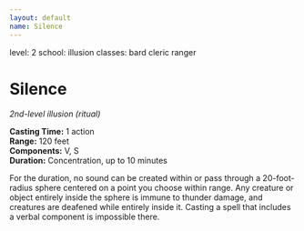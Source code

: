 ```yaml
---
layout: default
name: Silence
---
```

level: 2
school: illusion
classes: bard
         cleric
         ranger

# Silence 
_2nd-level illusion (ritual)_ 

**Casting Time:** 1 action    
**Range:** 120 feet    
**Components:** V, S    
**Duration:** Concentration, up to 10 minutes 

For the duration, no sound can be created within or pass through a 20-foot-radius sphere centered on a point you choose within range. Any creature or object entirely inside the sphere is immune to thunder damage, and creatures are deafened while entirely inside it. Casting a spell that includes a verbal component is impossible there.